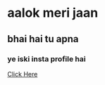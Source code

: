 
 <!DOCTYPE html>
<html>
<head>
    <title>my friend</title>
</head>
<body>
    <h1>aalok meri jaan</h1>
    <h2>bhai hai tu apna</h2>
    <h3>ye iski insta profile hai</h3>
    <a href="https://www.instagram.com/_aalok.tiwari_?igsh=MTExenNnb2ZncTE1aA==" target="_blank">
        Click Here
    </a>
</body>
</html>
